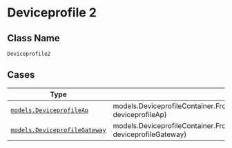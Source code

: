 
# Deviceprofile 2

## Class Name

`Deviceprofile2`

## Cases

| Type | Factory Method |
|  --- | --- |
| [`models.DeviceprofileAp`](../../../doc/models/deviceprofile-ap.md) | models.DeviceprofileContainer.FromDeviceprofileAp(models.DeviceprofileAp deviceprofileAp) |
| [`models.DeviceprofileGateway`](../../../doc/models/deviceprofile-gateway.md) | models.DeviceprofileContainer.FromDeviceprofileGateway(models.DeviceprofileGateway deviceprofileGateway) |

